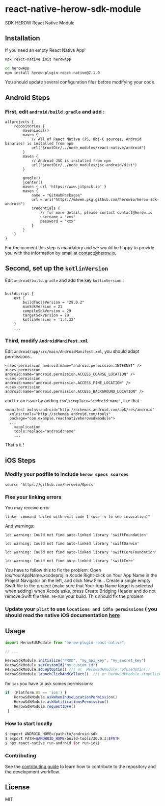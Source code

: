 # react-native-herow-sdk-module

SDK HEROW React Native Module

## Installation

If you need an empty React Native App'

```sh
npx react-native init herowApp
```

```sh
cd herowApp
npm install herow-plugin-react-native@7.1.0
```

You should update several configuration files before modifying your code.
## Android Steps
### First, edit `android/build.gradle` and add :

```
allprojects {
    repositories {
        mavenLocal()
        maven {
            // All of React Native (JS, Obj-C sources, Android binaries) is installed from npm
            url("$rootDir/../node_modules/react-native/android")
        }
        maven {
            // Android JSC is installed from npm
            url("$rootDir/../node_modules/jsc-android/dist")
        }

        google()
        jcenter()
        maven { url 'https://www.jitpack.io' }
        maven {
            name = "GitHubPackages"
            url = uri("https://maven.pkg.github.com/herowio/herow-sdk-android")
            credentials {
                // for more detail, please contact contact@herow.io
                username = "xxx"
                password = "xxx"
            }
        }
    }
}
```

For the moment this step is mandatory and we would be happy to provide you with the information by email at contact@herow.io.

## Second, set up the `kotlinVersion`

Edit `android/build.gradle` and add the key `kotlinVersion` :

```

buildscript {
    ext {
        buildToolsVersion = "29.0.2"
        minSdkVersion = 21
        compileSdkVersion = 29
        targetSdkVersion = 29
        kotlinVersion = '1.4.32'
    }
    ...
```

### Third, modify `AndroidManifest.xml`

Edit `android/app/src/main/AndroidManifest.xml`, you should adapt permissions..

```
<uses-permission android:name="android.permission.INTERNET" />
<uses-permission android:name="android.permission.ACCESS_COARSE_LOCATION" />
<uses-permission android:name="android.permission.ACCESS_FINE_LOCATION" />
<uses-permission android:name="android.permission.ACCESS_BACKGROUND_LOCATION" />
```

and fix an issue by adding `tools:replace="android:name"`, like that :

```
<manifest xmlns:android="http://schemas.android.com/apk/res/android"
  xmlns:tools="http://schemas.android.com/tools"
  package="com.example.reactnativeherowsdkmodule">
  ...
    <application
    tools:replace="android:name"
    ...
```

That's it !
## iOS Steps
### Modify your podfile to include `herow specs sources`
```
source 'https://github.com/herowio/Specs'
```

### Fixe your linking errors
You may receive error
```
linker command failed with exit code 1 (use -v to see invocation)"
```
And warnings:
```
ld: warning: Could not find auto-linked library 'swiftFoundation'

ld: warning: Could not find auto-linked library 'swiftDarwin'

ld: warning: Could not find auto-linked library 'swiftCoreFoundation'

ld: warning: Could not find auto-linked library 'swiftCore'
```
You have to follow this to fix the problem: 
Open ios/YourAppName.xcodeproj in Xcode
Right-click on Your App Name in the Project Navigator on the left, and click New File…
Create a single empty Swift file to the project (make sure that Your App Name target is selected when adding)
when Xcode asks, press Create Bridging Header and do not remove Swift file then. re-run your build.
This should fix the problem

### Update your `plist` to use `locations and idfa permissions` ( you should read the native iOS documentation [here](https://github.com/herowio/herow-sdk-ios)

## Usage
```js
import HerowSdkModule from "herow-plugin-react-native";

// ...

HerowSdkModule.initialize("PROD", "my_api_key", "my_secret_key")
HerowSdkModule.setCustomId("my_custom_id")
HerowSdkModule.acceptOptin() //( or  HerowSdkModule.refuseOptin())
HerowSdkModule.launchClickAndCollect()  //( or HerowSdkModule.stopClickAndCollect())

```

for `ios` you have to ask somes permissions: 
```js
if  (Platform.OS == 'ios') {
    HerowSdkModule.askWhenInUseLocationPermission()
    HerowSdkModule.askNotificationsPermission()
    HerowSdkModule.requestIDFA()
 }
 ```

### How to start locally

```sh
$ export ANDROID_HOME=/path/to/android-sdk
$ export PATH=$ANDROID_HOME/build-tools/30.0.3:$PATH
$ npx react-native run-android (or run-ios)
```

### Contributing

See the [contributing guide](CONTRIBUTING.md) to learn how to contribute to the repository and the development workflow.

## License

MIT
